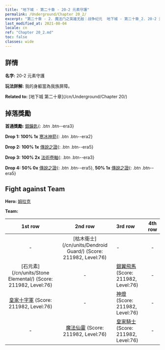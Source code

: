 ```yaml
---
title: "地下城 - 第二十章 - 20-2 元素守護"
permalink: /Underground/Chapter 20_2/
excerpt: "第二十章 - 2. 魔法门之英雄无敌：战争纪元  地下城 - 第二十章_2. 20-2 元素守護"
last_modified_at: 2021-08-04
locale: cn
ref: "Chapter 20_2.md"
toc: false
classes: wide
---
```


## 詳情

 **名字:** 20-2 元素守護

 **玩法詳解:**       我的身軀當為我族屏障。

 **Related to:** [地下城 第二十章](/cn/Underground/Chapter 20/)

## 掉落獎勵

 **首通獎勵:** [銀鑰匙](/cn/Items/con_693/){: .btn .btn--era3}

 **Drop 1:** **100% 1x** [寒冰神箭](/cn/Items/her_431/){: .btn .btn--era2}

 **Drop 2:** **100% 1x** [傳說之證](/cn/Items/mat_81/){: .btn .btn--era5}

 **Drop 3:** **100% 2x** [法術卷軸](/cn/Items/con_694/){: .btn .btn--era3}

 **Drop 4:** **50% 0x** [傳說之證](/cn/Items/mat_74/){: .btn .btn--era5}, **50% 1x** [傳說之證](/cn/Items/mat_74/){: .btn .btn--era5}


## Fight against Team
 **Hero:** [姆拉克](/cn/heroes/Mullich/)

 **Team:**


  | 1st row | 2nd row | 3rd row | 4th row |
  |:----:|:----:|:----|:----:|
  | - | [枯木衛士](/cn/units/Dendroid Guard/) (Score: 211982, Level:76)  | - | - |
  | [石元素](/cn/units/Stone Elemental/) (Score: 211982, Level:76)  | - | [銀翼飛馬](/cn/units/Pegasus/) (Score: 211982, Level:76)  | - |
  | [皇家十字軍](/cn/units/Swordsman/) (Score: 211982, Level:76)  | - | [神燈](/cn/units/Genie/) (Score: 211982, Level:76)  | - |
  | - | [魔法仙靈](/cn/units/Sprite/) (Score: 211982, Level:76)  | [皇家騎士](/cn/units/Cavalier/) (Score: 211982, Level:76)  | - |


